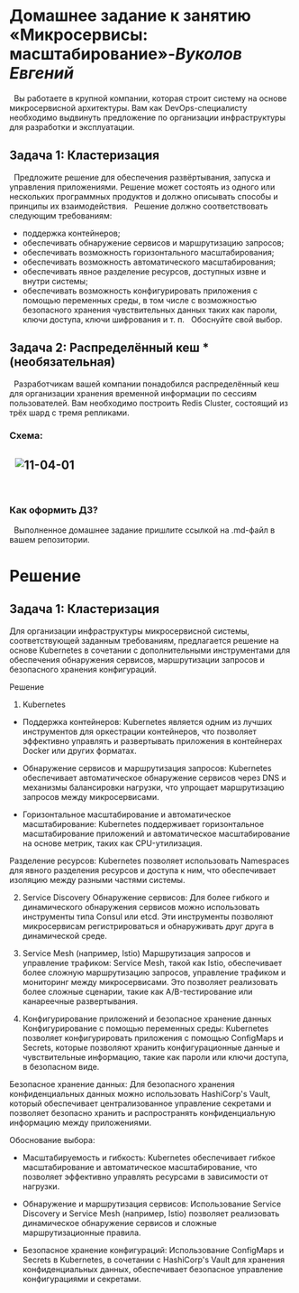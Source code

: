 # **Домашнее задание к занятию «Микросервисы: масштабирование»**-***Вуколов Евгений***
 
Вы работаете в крупной компании, которая строит систему на основе микросервисной архитектуры.
Вам как DevOps-специалисту необходимо выдвинуть предложение по организации инфраструктуры для разработки и эксплуатации.
 
## Задача 1: Кластеризация
 
Предложите решение для обеспечения развёртывания, запуска и управления приложениями.
Решение может состоять из одного или нескольких программных продуктов и должно описывать способы и принципы их взаимодействия.
 
Решение должно соответствовать следующим требованиям:
- поддержка контейнеров;
- обеспечивать обнаружение сервисов и маршрутизацию запросов;
- обеспечивать возможность горизонтального масштабирования;
- обеспечивать возможность автоматического масштабирования;
- обеспечивать явное разделение ресурсов, доступных извне и внутри системы;
- обеспечивать возможность конфигурировать приложения с помощью переменных среды, в том числе с возможностью безопасного хранения чувствительных данных таких как пароли, ключи доступа, ключи шифрования и т. п.
 
Обоснуйте свой выбор.
 
## Задача 2: Распределённый кеш * (необязательная)
 
Разработчикам вашей компании понадобился распределённый кеш для организации хранения временной информации по сессиям пользователей.
Вам необходимо построить Redis Cluster, состоящий из трёх шард с тремя репликами.
 
### Схема:
 
![11-04-01](https://user-images.githubusercontent.com/1122523/114282923-9b16f900-9a4f-11eb-80aa-61ed09725760.png)
 
---
 
### Как оформить ДЗ?
 
Выполненное домашнее задание пришлите ссылкой на .md-файл в вашем репозитории.


# **Решение**

## Задача 1: Кластеризация

Для организации инфраструктуры микросервисной системы, соответствующей заданным требованиям, предлагается решение на основе Kubernetes в сочетании с дополнительными 
инструментами для обеспечения обнаружения сервисов, маршрутизации запросов и безопасного хранения конфигураций.

Решение
1. Kubernetes
- Поддержка контейнеров: Kubernetes является одним из лучших инструментов для оркестрации контейнеров, что позволяет эффективно управлять и развертывать приложения 
в контейнерах Docker или других форматах.

- Обнаружение сервисов и маршрутизация запросов: Kubernetes обеспечивает автоматическое обнаружение сервисов через DNS и механизмы балансировки нагрузки, 
что упрощает маршрутизацию запросов между микросервисами.

- Горизонтальное масштабирование и автоматическое масштабирование: Kubernetes поддерживает горизонтальное масштабирование приложений и автоматическое масштабирование на основе метрик, 
таких как CPU-утилизация.

Разделение ресурсов: Kubernetes позволяет использовать Namespaces для явного разделения ресурсов и доступа к ним, что обеспечивает изоляцию между разными частями системы.

2. Service Discovery
Обнаружение сервисов: Для более гибкого и динамического обнаружения сервисов можно использовать инструменты типа Consul или etcd. 
Эти инструменты позволяют микросервисам регистрироваться и обнаруживать друг друга в динамической среде.

3. Service Mesh (например, Istio)
Маршрутизация запросов и управление трафиком: Service Mesh, такой как Istio, обеспечивает более сложную маршрутизацию запросов, управление трафиком и мониторинг между микросервисами. 
Это позволяет реализовать более сложные сценарии, такие как A/B-тестирование или канареечные развертывания.

4. Конфигурирование приложений и безопасное хранение данных
Конфигурирование с помощью переменных среды: Kubernetes позволяет конфигурировать приложения с помощью ConfigMaps и Secrets, которые позволяют хранить конфигурационные данные и 
чувствительные информацию, такие как пароли или ключи доступа, в безопасном виде.

Безопасное хранение данных: Для безопасного хранения конфиденциальных данных можно использовать HashiCorp's Vault, который обеспечивает централизованное управление 
секретами и позволяет безопасно хранить и распространять конфиденциальную информацию между приложениями.

Обоснование выбора:

- Масштабируемость и гибкость: Kubernetes обеспечивает гибкое масштабирование и автоматическое масштабирование, что позволяет эффективно управлять ресурсами в зависимости от нагрузки.

- Обнаружение и маршрутизация сервисов: Использование Service Discovery и Service Mesh (например, Istio) позволяет реализовать динамическое обнаружение сервисов и сложные маршрутизационные правила.

- Безопасное хранение конфигураций: Использование ConfigMaps и Secrets в Kubernetes, в сочетании с HashiCorp's Vault для хранения конфиденциальных данных, 
обеспечивает безопасное управление конфигурациями и секретами.

